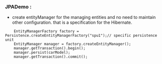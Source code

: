 ### JPADemo :
- create entityManager for the managing entities and no need to maintain other configuration. that is a specification for the Hibernate.
```
    EntityManagerFactory factory = Persistence.createEntityManagerFactory("spu1");// specific persistence unit
    EntityManager manager = factory.createEntityManager();
	manager.getTransaction().begin();
	manager.persist(carModel);
	manager.getTransaction().commit();
```

